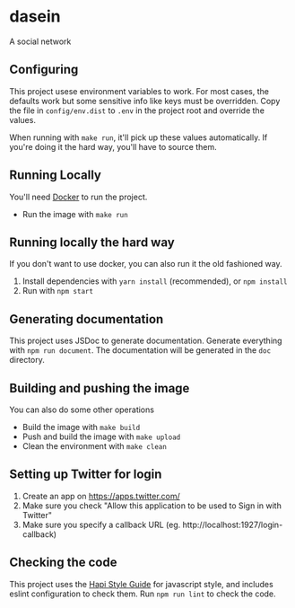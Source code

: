 # dasein
A social network

## Configuring

This project usese environment variables to work. For most cases, the
defaults work but some sensitive info like keys must be overridden. Copy
the file in `config/env.dist` to `.env` in the project root and override
the values.

When running with `make run`, it'll pick up these values automatically.
If you're doing it the hard way, you'll have to source them.

## Running Locally

You'll need [Docker][docker] to run the project.

* Run the image with `make run`

## Running locally the hard way

If you don't want to use docker, you can also run it the old fashioned
way.

1. Install dependencies with `yarn install` (recommended), or `npm install`
2. Run with `npm start`

## Generating documentation

This project uses JSDoc to generate documentation. Generate everything
with `npm run document`. The documentation will be generated in the
`doc` directory.

## Building and pushing the image

You can also do some other operations

* Build the image with `make build`
* Push and build the image with `make upload`
* Clean the environment with `make clean`

## Setting up Twitter for login

1. Create an app on https://apps.twitter.com/
2. Make sure you check "Allow this application to be used to Sign in with Twitter"
3. Make sure you specify a callback URL (eg. http://localhost:1927/login-callback)

## Checking the code

This project uses the [Hapi Style Guide][hapi-style-guide] for
javascript style, and includes eslint configuration to check them. Run
`npm run lint` to check the code.

[docker]: https://www.docker.com/
[hapi-style-guide]: https://hapijs.com/styleguide
